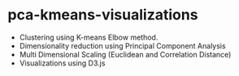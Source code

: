 # pca-kmeans-visualizations

- Clustering using K-means Elbow method.
- Dimensionality reduction using Principal Component Analysis
- Multi Dimensional Scaling (Euclidean and Correlation Distance)
- Visualizations using D3.js
